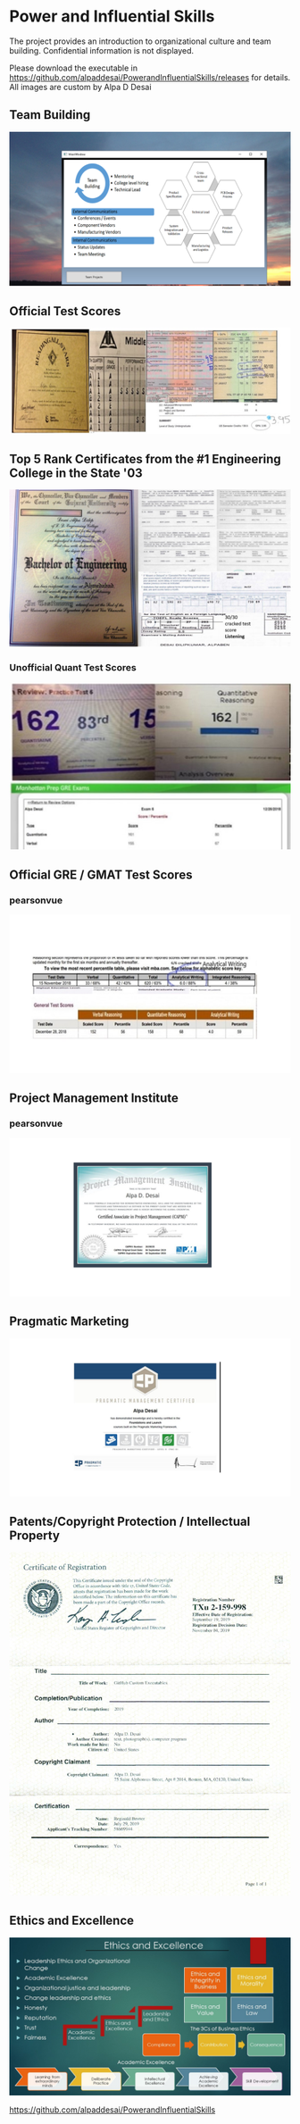 # Power and Influential Skills

The project provides an introduction to organizational culture and team building. 
Confidential information is not displayed. 

Please download the executable in https://github.com/alpaddesai/PowerandInfluentialSkills/releases for details. 
All images are custom by Alpa D Desai 

## Team Building
![image](TeamBuilding.png)

## Official Test Scores 
![image](Grades_marks_image.jpg)

## Top 5 Rank Certificates from the #1 Engineering College in the State '03 
![image](Bachelor's.jpg)

### Unofficial Quant Test Scores
![image](QuantTestScore.jpg)

## Official GRE / GMAT Test Scores
### pearsonvue
![image](GREGMAT.jpg)

## Project Management Institute
### pearsonvue
![image](CAPM.jpg)

## Pragmatic Marketing
![image](PMI.jpg)

## Patents/Copyright Protection / Intellectual Property
![image](USCopyrightCertificateofRegistration.png)

## Ethics and Excellence
![image](Ethics.jpg)

https://github.com/alpaddesai/PowerandInfluentialSkills


